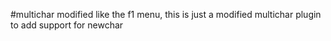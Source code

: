 #multichar modified
like the f1 menu, this is just a modified multichar plugin to add support for newchar